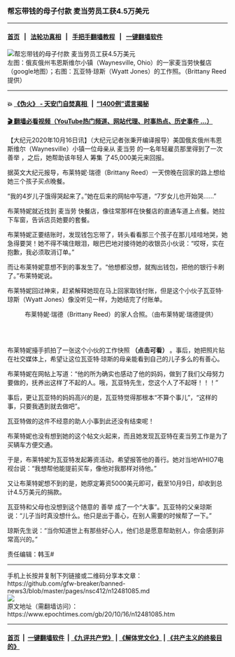 ### 帮忘带钱的母子付款 麦当劳员工获4.5万美元
------------------------

#### [首页](https://github.com/gfw-breaker/banned-news3/blob/master/README.md) &nbsp;&nbsp;|&nbsp;&nbsp; [法轮功真相](https://github.com/begood0513/basic/blob/master/README.md)  &nbsp;&nbsp;|&nbsp;&nbsp; [手把手翻墙教程](https://github.com/gfw-breaker/guides/wiki)  &nbsp;&nbsp;|&nbsp;&nbsp; [一键翻墙软件](https://github.com/gfw-breaker/nogfw/blob/master/README.md)  



<div><img alt="帮忘带钱的母子付款 麦当劳员工获4.5万美元" class="attachment-djy_600_400 size-djy_600_400 wp-post-image" src="https://i.epochtimes.com/assets/uploads/2020/10/et-mcds-drive-thru-WEB1-700x420-600x400.jpg"/>
<div class="caption">
 左图：俄亥俄州韦恩斯维尔小镇（Waynesville, Ohio）的一家麦当劳快餐店（google地图）；右图：瓦亚特·琼斯（Wyatt Jones）的工作照。（Brittany Reed提供）
</div></div><hr/>

#### 💥 [《伪火》 - 天安门自焚真相 ](http://158.247.195.190:10000/videos/blog/weihuo.html)&nbsp; |&nbsp; [“1400例”谎言揭秘  ](http://158.247.195.190:10000/videos/blog/jiexi1400.html)

#### [ 🎬  翻墙必看视频（YouTube热门频道、网站代理、时事热点、历史事件 ...）](https://github.com/gfw-breaker/links/blob/master/banned.md)

<div><p>
 【大纪元2020年10月16日讯】（大纪元记者张秉开编译报导）美国俄亥俄州韦恩斯维尔（Waynesville）小镇一位母亲从
 <ok href="https://www.epochtimes.com/gb/tag/%E9%BA%A6%E5%BD%93%E5%8A%B3.html">
  麦当劳
 </ok>
 的一名年轻雇员那里得到了一次
 <ok href="https://www.epochtimes.com/gb/tag/%E5%96%84%E4%B8%BE.html">
  善举
 </ok>
 ，之后，她帮助该年轻人
 <ok href="https://www.epochtimes.com/gb/tag/%E7%AD%B9%E9%9B%86.html">
  筹集
 </ok>
 了45,000美元来回报。
</p>
<p>
 据英文大纪元报导，布莱特妮·瑞德（Brittany Reed）一天傍晚在回家的路上想给她三个孩子买点晚餐。
</p>
<p>
 “我的4岁儿子饿得哭起来了。”她在后来的网帖中写道，“7岁女儿也开始哭……”
</p>
<p>
 布莱特妮就近找到
 <ok href="https://www.epochtimes.com/gb/tag/%E9%BA%A6%E5%BD%93%E5%8A%B3.html">
  麦当劳
 </ok>
 快餐店，像往常那样在快餐店的直通车道上点餐。她拉下车窗，告诉店员她要的套餐。
</p>
<p>
 布莱特妮正要结账时，发现钱包忘带了，转头看看那三个孩子在那儿哇哇地哭，她急得要哭！她不得不噙住眼泪，眼巴巴地对接待她的收银员小伙说：“哎呀，实在抱歉，我必须取消订单。”
</p>
<p>
 而让布莱特妮意想不到的事发生了。“他想都没想，就掏出钱包，把他的银行卡刷了。”布莱特妮说。
</p>
<p>
 布莱特妮回过神来，赶紧解释她现在马上回家取钱付账，但是这个小伙子瓦亚特·琼斯（Wyatt Jones）像没听见一样，为她结完了付账单。
</p>
<figure class="wp-caption aligncenter" id="attachment_12481117" style="width: 600px">
 <ok href="https://i.epochtimes.com/assets/uploads/2020/10/Brittany-Reed-with-her-husband-and-their-children.jpg">
  <img alt="" class="wp-image-12481117 size-large" src="https://i.epochtimes.com/assets/uploads/2020/10/Brittany-Reed-with-her-husband-and-their-children-600x600.jpg"/>
 </ok>
 <br/><figcaption class="wp-caption-text">
  布莱特妮·瑞德（Brittany Reed）的家人合照。（由布莱特妮·瑞德提供）
 </figcaption><br/>
</figure><br/>
<p>
 布莱特妮擡手抓拍了一张这个小伙的工作快照
 <strong>
  <ok href="https://www.facebook.com/photo/?fbid=10108372412634970&amp;set=gm.3631352433565988">
   （点击可看）
  </ok>
 </strong>
 。事后，她把照片贴在社交媒体上，希望让这位瓦亚特·琼斯的母亲能看到自己的儿子多么的有善心。
</p>
<p>
 布莱特妮在网帖上写道：“他的所为确实也感动了他的妈妈，做到了我们父母努力要做的，抚养出这样了不起的人。哦，瓦亚特先生，您这个人了不起呀！！！”
</p>
<p>
 事后，更让瓦亚特的妈妈高兴的是，瓦亚特觉得那根本“不算个事儿”，“这样的事，只要我遇到就去做吧”。
</p>
<p>
 瓦亚特做的这件不经意的助人小事到此还没有结束呢！
</p>
<p>
 布莱特妮也没有想到她的这个帖文火起来，而且她发现瓦亚特在麦当劳工作是为了买辆车方便交通。
</p>
<p>
 于是，布莱特妮为瓦亚特发起筹资活动，希望报答他的善行。她对当地WHIO7电视台说：“我想帮他能提前买车，像他对我那样对待他。”
</p>
<p>
 又让布莱特妮想不到的是，她原定筹资5000美元即可，截至10月9日，却收到总计4.5万美元的捐款。
</p>
<p>
 瓦亚特和父母也没想到这个随意的
 <ok href="https://www.epochtimes.com/gb/tag/%E5%96%84%E4%B8%BE.html">
  善举
 </ok>
 成了一个“大事”。瓦亚特的父亲琼斯说：“儿子当时真没想什么。他只是出于善心，在别人需要的时候帮了一下。”
</p>
<p>
 琼斯先生说：“当你知道世上有那些好心人，他们总是愿意帮助别人，你会感到非常高兴的。”
</p>
<p>
 责任编辑：韩玉#
</p>
</div>
<hr/>
手机上长按并复制下列链接或二维码分享本文章：<br/>
https://github.com/gfw-breaker/banned-news3/blob/master/pages/nsc412/n12481085.md <br/>
<a href='https://github.com/gfw-breaker/banned-news3/blob/master/pages/nsc412/n12481085.md'><img src='https://github.com/gfw-breaker/banned-news3/blob/master/pages/nsc412/n12481085.md.png'/></a> <br/>
原文地址（需翻墙访问）：https://www.epochtimes.com/gb/20/10/16/n12481085.htm


------------------------
#### [首页](https://github.com/gfw-breaker/banned-news3/blob/master/README.md) &nbsp;|&nbsp; [一键翻墙软件](https://github.com/gfw-breaker/nogfw/blob/master/README.md) &nbsp;| [《九评共产党》](https://github.com/gfw-breaker/9ping.md/blob/master/README.md#九评之一评共产党是什么) | [《解体党文化》](https://github.com/gfw-breaker/jtdwh.md/blob/master/README.md) | [《共产主义的终极目的》](https://github.com/gfw-breaker/gczydzjmd.md/blob/master/README.md)


<img src='http://gfw-breaker.win/banned-news3/pages/nsc412/n12481085.md' width='0px' height='0px'/>